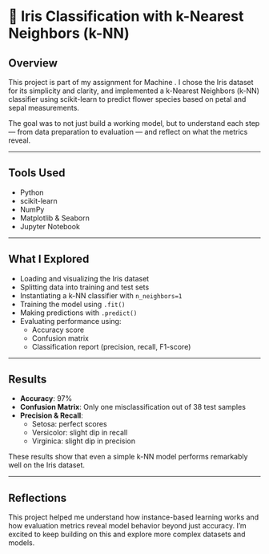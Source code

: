 # 🌸 Iris Classification with k-Nearest Neighbors (k-NN)

## Overview

This project is part of my assignment for Machine . I chose the Iris dataset for its simplicity and clarity, and implemented a k-Nearest Neighbors (k-NN) classifier using scikit-learn to predict flower species based on petal and sepal measurements.

The goal was to not just build a working model, but to understand each step — from data preparation to evaluation — and reflect on what the metrics reveal.

---

## Tools Used

- Python
- scikit-learn
- NumPy
- Matplotlib & Seaborn
- Jupyter Notebook

---

## What I Explored

- Loading and visualizing the Iris dataset
- Splitting data into training and test sets
- Instantiating a k-NN classifier with `n_neighbors=1`
- Training the model using `.fit()`
- Making predictions with `.predict()`
- Evaluating performance using:
  - Accuracy score
  - Confusion matrix
  - Classification report (precision, recall, F1-score)

---

## Results

- **Accuracy**: 97%
- **Confusion Matrix**: Only one misclassification out of 38 test samples
- **Precision & Recall**:
  - Setosa: perfect scores
  - Versicolor: slight dip in recall
  - Virginica: slight dip in precision

These results show that even a simple k-NN model performs remarkably well on the Iris dataset.

---

## Reflections

This project helped me understand how instance-based learning works and how evaluation metrics reveal model behavior beyond just accuracy. I’m excited to keep building on this and explore more complex datasets and models.

